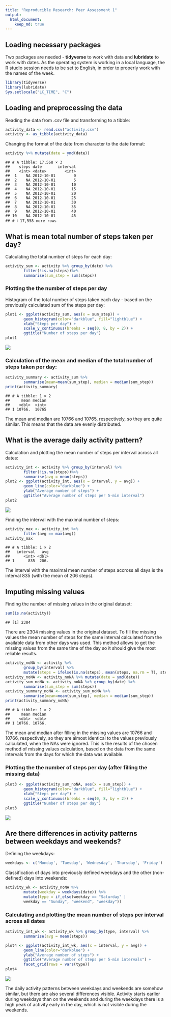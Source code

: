 ```yaml
---
title: "Reproducible Research: Peer Assessment 1"
output: 
  html_document: 
    keep_md: true
---
```

## Loading necessary packages
Two packages are needed - **tidyverse** to work with data and **lubridate** to work with dates. As the operating system is working in a local language, the R studio session needs to be set to English, in order to properly work with the names of the week.  

```r
library(tidyverse)
library(lubridate)
Sys.setlocale("LC_TIME", "C")
```

## Loading and preprocessing the data
Reading the data from .csv file and transforming to a tibble:

```r
activity_data <- read.csv("activity.csv")
activity <- as_tibble(activity_data)
```
Changing the format of the date from character to the date format:

```r
activity %>% mutate(date = ymd(date))
```

```
## # A tibble: 17,568 × 3
##    steps date       interval
##    <int> <date>        <int>
##  1    NA 2012-10-01        0
##  2    NA 2012-10-01        5
##  3    NA 2012-10-01       10
##  4    NA 2012-10-01       15
##  5    NA 2012-10-01       20
##  6    NA 2012-10-01       25
##  7    NA 2012-10-01       30
##  8    NA 2012-10-01       35
##  9    NA 2012-10-01       40
## 10    NA 2012-10-01       45
## # ℹ 17,558 more rows
```


## What is mean total number of steps taken per day?

Calculating the total number of steps for each day:

```r
activity_sum <- activity %>% group_by(date) %>% 
        filter(!is.na(steps))%>%
        summarise(sum_step = sum(steps))
```

### Plotting the the number of steps per day
Histogram of the total number of steps taken each day - based on the previously calculated sum of the steps per day:

```r
plot1 <- ggplot(activity_sum, aes(x = sum_step)) + 
        geom_histogram(color="darkblue", fill="lightblue") +
        xlab("Steps per day") +
        scale_y_continuous(breaks = seq(0, 8, by = 2)) +
        ggtitle("Number of steps per day")
plot1
```

![](PA1_template_files/figure-html/unnamed-chunk-5-1.png)<!-- -->


### Calculation of the mean and median of the total number of steps taken per day:

```r
activity_summary <- activity_sum %>%
        summarise(mean=mean(sum_step), median = median(sum_step))
print(activity_summary)
```

```
## # A tibble: 1 × 2
##     mean median
##    <dbl>  <int>
## 1 10766.  10765
```
The mean and median are 10766 and 10765, respectively, so they are quite similar. This means that the data are evenly distributed. 

## What is the average daily activity pattern?
Calculation and plotting the mean number of steps per interval across all dates:

```r
activity_int <- activity %>% group_by(interval) %>% 
        filter(!is.na(steps))%>%
        summarise(avg = mean(steps))
plot2 <- ggplot(activity_int, aes(x = interval, y = avg)) +
        geom_line(color="darkblue") +
        ylab("Average number of steps") +
        ggtitle("Average number of steps per 5-min interval")
plot2
```

![](PA1_template_files/figure-html/unnamed-chunk-7-1.png)<!-- -->

Finding the interval with the maximal number of steps:

```r
activity_max <- activity_int %>%
        filter(avg == max(avg))
activity_max
```

```
## # A tibble: 1 × 2
##   interval   avg
##      <int> <dbl>
## 1      835  206.
```
The interval with the maximal mean number of steps accross all days is the interval 835 (with the mean of 206 steps). 

## Imputing missing values
Finding the number of missing values in the original dataset:

```r
sum(is.na(activity))
```

```
## [1] 2304
```
There are 2304 missing values in the original dataset.
To fill the missing values the mean number of steps for the same interval calculated from the available data from other days was used. This method allows to get the missing values from the same time of the day so it should give the most reliable results.  

```r
activity_noNA <- activity %>% 
        group_by(interval) %>% 
        mutate(steps = ifelse(is.na(steps), mean(steps, na.rm = T), steps))
activity_noNA <- activity_noNA %>% mutate(date = ymd(date))
activity_sum_noNA <- activity_noNA %>% group_by(date) %>% 
        summarise(sum_step = sum(steps))
activity_summary_noNA <- activity_sum_noNA %>%
        summarise(mean=mean(sum_step), median = median(sum_step))
print(activity_summary_noNA)
```

```
## # A tibble: 1 × 2
##     mean median
##    <dbl>  <dbl>
## 1 10766. 10766.
```


The mean and median after filling in the missing values are  10766 and 10766, respectively, so they are almost identical to the values previously calculated, when the NAs were ignored. This is the results of the chosen method of missing values calculation, based on the data from the same intervals from the days for which the data was available.  

### Plotting the the number of steps per day (after filling the missing data)

```r
plot3 <- ggplot(activity_sum_noNA, aes(x = sum_step)) + 
        geom_histogram(color="darkblue", fill="lightblue") +
        xlab("Steps per day") +
        scale_y_continuous(breaks = seq(0, 8, by = 2)) +
        ggtitle("Number of steps per day")
plot3
```

![](PA1_template_files/figure-html/unnamed-chunk-11-1.png)<!-- -->

## Are there differences in activity patterns between weekdays and weekends?

Defining the weekdays:

```r
weekdays <- c('Monday', 'Tuesday', 'Wednesday', 'Thursday', 'Friday')
```

Classification of days into previously defined weekdays and the other (non-defined) days into weekends: 

```r
activity_wk <- activity_noNA %>% 
        mutate(weekday = weekdays(date)) %>%
        mutate(type = if_else(weekday == "Saturday" | 
        weekday == "Sunday", "weekend", "weekday"))
```

### Calculating and plotting the mean number of steps per interval across all dates

```r
activity_int_wk <- activity_wk %>% group_by(type, interval) %>% 
        summarise(avg = mean(steps))
```


```r
plot4 <- ggplot(activity_int_wk, aes(x = interval, y = avg)) +
        geom_line(color="darkblue") +
        ylab("Average number of steps") +
        ggtitle("Average number of steps per 5-min intervals") +
        facet_grid(rows = vars(type))
plot4
```

![](PA1_template_files/figure-html/unnamed-chunk-15-1.png)<!-- -->
  
The daily activity patterns between weekdays and weekends are somehow similar, but there are also several differences visible. Activity starts earlier during weekdays than on the weekends and during the weekdays there is a high peak of activity early in the day, which is not visible during the weekends. 
